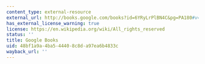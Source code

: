 ```yaml
---
content_type: external-resource
external_url: http://books.google.com/books?id=6YRyLrPlBN4C&pg=PA180#v=onepage
has_external_license_warning: true
license: https://en.wikipedia.org/wiki/All_rights_reserved
status: ''
title: Google Books
uid: 48bf1a9a-4ba5-4440-8c8d-a97ea6b4833c
wayback_url: ''
---
```

